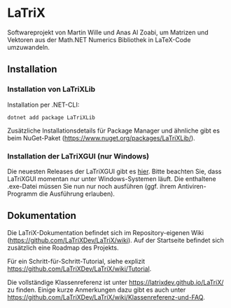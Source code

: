 # LaTriX
Softwareprojekt von Martin Wille und Anas Al Zoabi, um Matrizen und Vektoren aus der Math.NET Numerics Bibliothek in LaTeX-Code umzuwandeln.

## Installation

### Installation von LaTriXLib

Installation per .NET-CLI:

```shell
dotnet add package LaTriXLib
```

Zusätzliche Installationsdetails für Package Manager und ähnliche gibt es beim NuGet-Paket (https://www.nuget.org/packages/LaTriXLib/).

### Installation der LaTriXGUI (nur Windows)

Die neuesten Releases der LaTriXGUI gibt es [hier](https://github.com/LaTriXDev/LaTriX/releases/). Bitte beachten Sie, dass LaTriXGUI momentan nur unter Windows-Systemen läuft. Die enthaltene .exe-Datei müssen Sie nun nur noch ausführen (ggf. ihrem Antiviren-Programm die Ausführung erlauben).

## Dokumentation

Die LaTriX-Dokumentation befindet sich im Repository-eigenen Wiki (https://github.com/LaTriXDev/LaTriX/wiki). Auf der Startseite befindet sich zusätzlich eine Roadmap des Projekts.

Für ein Schritt-für-Schritt-Tutorial, siehe explizit https://github.com/LaTriXDev/LaTriX/wiki/Tutorial.

Die vollständige Klassenreferenz ist unter https://latrixdev.github.io/LaTriX/ zu finden. Einige kurze Anmerkungen dazu gibt es auch unter https://github.com/LaTriXDev/LaTriX/wiki/Klassenreferenz-und-FAQ.
